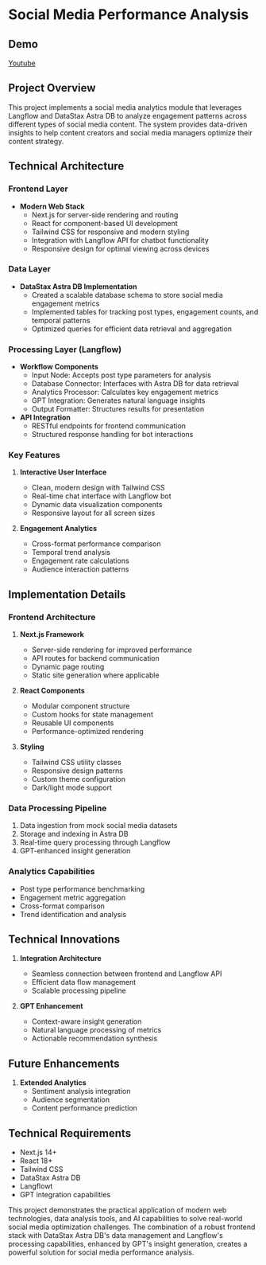 # Social Media Performance Analysis

## Demo
[Youtube](https://youtu.be/VQOifF-82uI?si=tAwd4Vb0wYk_isZh)

## Project Overview
This project implements a social media analytics module that leverages Langflow and DataStax Astra DB to analyze engagement patterns across different types of social media content. The system provides data-driven insights to help content creators and social media managers optimize their content strategy.

## Technical Architecture

### Frontend Layer
- **Modern Web Stack**
  - Next.js for server-side rendering and routing
  - React for component-based UI development
  - Tailwind CSS for responsive and modern styling
  - Integration with Langflow API for chatbot functionality
  - Responsive design for optimal viewing across devices

### Data Layer
- **DataStax Astra DB Implementation**
  - Created a scalable database schema to store social media engagement metrics
  - Implemented tables for tracking post types, engagement counts, and temporal patterns
  - Optimized queries for efficient data retrieval and aggregation

### Processing Layer (Langflow)
- **Workflow Components**
  - Input Node: Accepts post type parameters for analysis
  - Database Connector: Interfaces with Astra DB for data retrieval
  - Analytics Processor: Calculates key engagement metrics
  - GPT Integration: Generates natural language insights
  - Output Formatter: Structures results for presentation
- **API Integration**
  - RESTful endpoints for frontend communication
  - Structured response handling for bot interactions

### Key Features
1. **Interactive User Interface**
   - Clean, modern design with Tailwind CSS
   - Real-time chat interface with Langflow bot
   - Dynamic data visualization components
   - Responsive layout for all screen sizes

2. **Engagement Analytics**
   - Cross-format performance comparison
   - Temporal trend analysis
   - Engagement rate calculations
   - Audience interaction patterns


## Implementation Details

### Frontend Architecture
1. **Next.js Framework**
   - Server-side rendering for improved performance
   - API routes for backend communication
   - Dynamic page routing
   - Static site generation where applicable

2. **React Components**
   - Modular component structure
   - Custom hooks for state management
   - Reusable UI components
   - Performance-optimized rendering

3. **Styling**
   - Tailwind CSS utility classes
   - Responsive design patterns
   - Custom theme configuration
   - Dark/light mode support

### Data Processing Pipeline
1. Data ingestion from mock social media datasets
2. Storage and indexing in Astra DB
3. Real-time query processing through Langflow
4. GPT-enhanced insight generation

### Analytics Capabilities
- Post type performance benchmarking
- Engagement metric aggregation
- Cross-format comparison
- Trend identification and analysis

## Technical Innovations
1. **Integration Architecture**
   - Seamless connection between frontend and Langflow API
   - Efficient data flow management
   - Scalable processing pipeline

2. **GPT Enhancement**
   - Context-aware insight generation
   - Natural language processing of metrics
   - Actionable recommendation synthesis

## Future Enhancements
1. **Extended Analytics**
   - Sentiment analysis integration
   - Audience segmentation
   - Content performance prediction



## Technical Requirements
- Next.js 14+
- React 18+
- Tailwind CSS
- DataStax Astra DB
- Langflowt
- GPT integration capabilities

This project demonstrates the practical application of modern web technologies, data analysis tools, and AI capabilities to solve real-world social media optimization challenges. The combination of a robust frontend stack with DataStax Astra DB's data management and Langflow's processing capabilities, enhanced by GPT's insight generation, creates a powerful solution for social media performance analysis.

